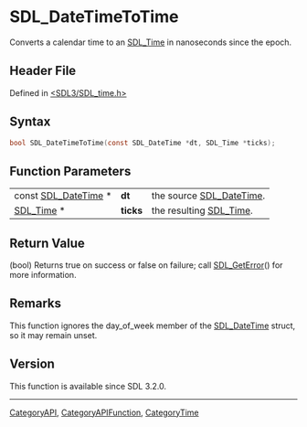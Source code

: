 # SDL_DateTimeToTime

Converts a calendar time to an [SDL_Time](SDL_Time) in nanoseconds since the epoch.

## Header File

Defined in [<SDL3/SDL_time.h>](https://github.com/libsdl-org/SDL/blob/main/include/SDL3/SDL_time.h)

## Syntax

```c
bool SDL_DateTimeToTime(const SDL_DateTime *dt, SDL_Time *ticks);
```

## Function Parameters

|                                      |           |                                          |
| ------------------------------------ | --------- | ---------------------------------------- |
| const [SDL_DateTime](SDL_DateTime) * | **dt**    | the source [SDL_DateTime](SDL_DateTime). |
| [SDL_Time](SDL_Time) *               | **ticks** | the resulting [SDL_Time](SDL_Time).      |

## Return Value

(bool) Returns true on success or false on failure; call
[SDL_GetError](SDL_GetError)() for more information.

## Remarks

This function ignores the day_of_week member of the
[SDL_DateTime](SDL_DateTime) struct, so it may remain unset.

## Version

This function is available since SDL 3.2.0.





----
[CategoryAPI](CategoryAPI), [CategoryAPIFunction](CategoryAPIFunction), [CategoryTime](CategoryTime)

